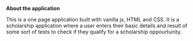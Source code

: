 **About the application**

This is a one page application built with vanilla js, HTML and CSS.
It is a scholarship application where a user enters their basic details and result of some sort of tests to check if they qualify for a scholarship oppourtunity.
